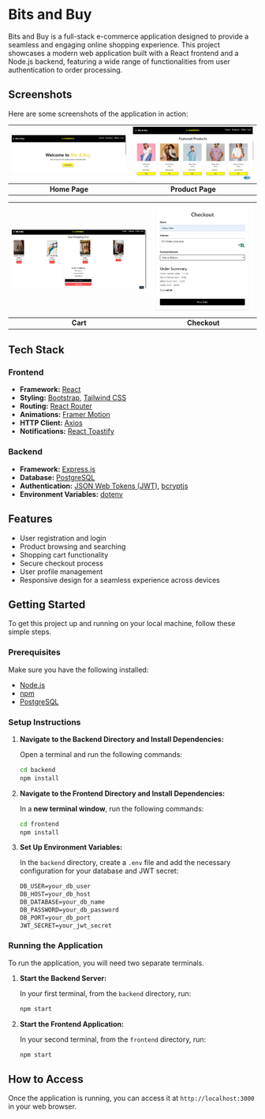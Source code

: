 # Bits and Buy

Bits and Buy is a full-stack e-commerce application designed to provide a seamless and engaging online shopping experience. This project showcases a modern web application built with a React frontend and a Node.js backend, featuring a wide range of functionalities from user authentication to order processing.

## Screenshots

Here are some screenshots of the application in action:

| ![Home Page](screenshorts/Capture1.JPG) | ![Product Page](screenshorts/Capture2.JPG) |
| :-------------------------------------: | :---------------------------------------: |
|                **Home Page**                |              **Product Page**               |

| ![Cart](screenshorts/cart.JPG) | ![Checkout](screenshorts/checkout.JPG) |
| :----------------------------: | :------------------------------------: |
|              **Cart**              |                **Checkout**                |

## Tech Stack

### Frontend

*   **Framework:** [React](https://reactjs.org/)
*   **Styling:** [Bootstrap](https://getbootstrap.com/), [Tailwind CSS](https://tailwindcss.com/)
*   **Routing:** [React Router](https://reactrouter.com/)
*   **Animations:** [Framer Motion](https://www.framer.com/motion/)
*   **HTTP Client:** [Axios](https://axios-http.com/)
*   **Notifications:** [React Toastify](https://fkhadra.github.io/react-toastify/)

### Backend

*   **Framework:** [Express.js](https://expressjs.com/)
*   **Database:** [PostgreSQL](https://www.postgresql.org/)
*   **Authentication:** [JSON Web Tokens (JWT)](https://jwt.io/), [bcryptjs](https://www.npmjs.com/package/bcryptjs)
*   **Environment Variables:** [dotenv](https://www.npmjs.com/package/dotenv)

## Features

*   User registration and login
*   Product browsing and searching
*   Shopping cart functionality
*   Secure checkout process
*   User profile management
*   Responsive design for a seamless experience across devices

## Getting Started

To get this project up and running on your local machine, follow these simple steps.

### Prerequisites

Make sure you have the following installed:
*   [Node.js](https://nodejs.org/)
*   [npm](https://www.npmjs.com/get-npm)
*   [PostgreSQL](https://www.postgresql.org/)

### Setup Instructions

1.  **Navigate to the Backend Directory and Install Dependencies:**

    Open a terminal and run the following commands:
    ```sh
    cd backend
    npm install
    ```

2.  **Navigate to the Frontend Directory and Install Dependencies:**

    In a **new terminal window**, run the following commands:
    ```sh
    cd frontend
    npm install
    ```

3.  **Set Up Environment Variables:**

    In the `backend` directory, create a `.env` file and add the necessary configuration for your database and JWT secret:
    ```
    DB_USER=your_db_user
    DB_HOST=your_db_host
    DB_DATABASE=your_db_name
    DB_PASSWORD=your_db_password
    DB_PORT=your_db_port
    JWT_SECRET=your_jwt_secret
    ```

### Running the Application

To run the application, you will need two separate terminals.

1.  **Start the Backend Server:**

    In your first terminal, from the `backend` directory, run:
    ```sh
    npm start
    ```

2.  **Start the Frontend Application:**

    In your second terminal, from the `frontend` directory, run:
    ```sh
    npm start
    ```

## How to Access

Once the application is running, you can access it at `http://localhost:3000` in your web browser.
